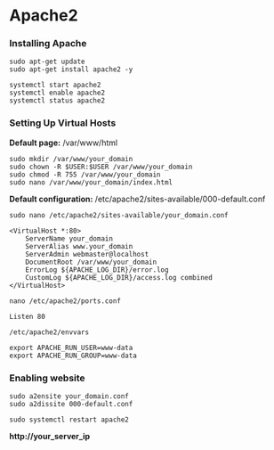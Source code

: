 # Apache2

### Installing Apache

```
sudo apt-get update
sudo apt-get install apache2 -y
```

```
systemctl start apache2 
systemctl enable apache2 
systemctl status apache2 
```

### Setting Up Virtual Hosts

**Default page:** /var/www/html

```
sudo mkdir /var/www/your_domain
sudo chown -R $USER:$USER /var/www/your_domain
sudo chmod -R 755 /var/www/your_domain
sudo nano /var/www/your_domain/index.html
```

**Default configuration:** /etc/apache2/sites-available/000-default.conf

```
sudo nano /etc/apache2/sites-available/your_domain.conf
```

```
<VirtualHost *:80>
    ServerName your_domain
    ServerAlias www.your_domain
    ServerAdmin webmaster@localhost
    DocumentRoot /var/www/your_domain
    ErrorLog ${APACHE_LOG_DIR}/error.log
    CustomLog ${APACHE_LOG_DIR}/access.log combined
</VirtualHost>
```

```
nano /etc/apache2/ports.conf
```

```
Listen 80
```

```
/etc/apache2/envvars
```

```
export APACHE_RUN_USER=www-data
export APACHE_RUN_GROUP=www-data
```

### Enabling website
```
sudo a2ensite your_domain.conf
sudo a2dissite 000-default.conf
```

```
sudo systemctl restart apache2
```

**http://your_server_ip**
